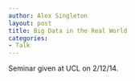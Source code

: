 ```yaml
---
author: Alex Singleton
layout: post
title: Big Data in the Real World
categories:
- Talk
---
```


<script async class="speakerdeck-embed" data-id="16a800406016013282131a5f70c2df49" data-ratio="1.33333333333333" src="//speakerdeck.com/assets/embed.js"></script>


Seminar given at UCL on 2/12/14.
